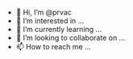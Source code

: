 - 👋 Hi, I’m @prvac
- 👀 I’m interested in ...
- 🌱 I’m currently learning ...
- 💞️ I’m looking to collaborate on ...
- 📫 How to reach me ...

<!---
prvac/prvac is a ✨ special ✨ repository because its `README.md` (this file) appears on your GitHub profile.
You can click the Preview link to take a look at your changes.
--->
